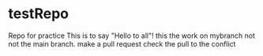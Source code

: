 # testRepo
Repo for practice 
This is to say "Hello to all"!
this the work on mybranch not not the main branch.
make a pull request
check the pull to the conflict



